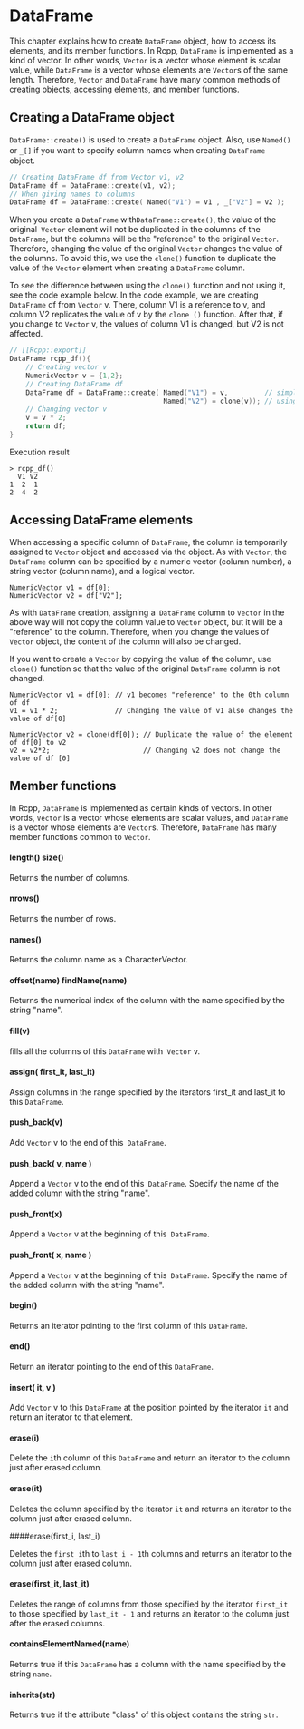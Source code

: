 # DataFrame

This chapter explains how to create `DataFrame` object, how to access its elements, and its member functions. In Rcpp, `DataFrame` is implemented as a kind of vector. In other words, `Vector` is a vector whose element is scalar value, while `DataFrame` is a vector whose elements are `Vector`s of the same length. Therefore, `Vector` and `DataFrame` have many common methods of creating objects, accessing elements, and member functions.

## Creating a DataFrame object

`DataFrame::create()` is used to create a `DataFrame` object. Also, use `Named()` or `_[]` if you want to specify column names when creating `DataFrame`　object.

```cpp
// Creating DataFrame df from Vector v1, v2
DataFrame df = DataFrame::create(v1, v2);
// When giving names to columns
DataFrame df = DataFrame::create( Named("V1") = v1 , _["V2"] = v2 );
```

When you create a `DataFrame` with` DataFrame::create() `, the value of the original` Vector` element will not be duplicated in the columns of the `DataFrame`, but the columns will be the "reference" to the original `Vector`. Therefore, changing the value of the original `Vector` changes the value of the columns. To avoid this, we use the `clone()` function to duplicate the value of the `Vector` element when creating a `DataFrame` column.

To see the difference between using the `clone()` function and not using it, see the code example below. In the code example, we are creating `DataFrame` df from `Vector` v. There, column V1 is a reference to v, and column V2 replicates the value of v by the `clone ()` function. After that, if you change to `Vector` v, the values of column V1 is changed, but V2 is not affected.

``` cpp
// [[Rcpp::export]]
DataFrame rcpp_df(){
    // Creating vector v
    NumericVector v = {1,2};
    // Creating DataFrame df
    DataFrame df = DataFrame::create( Named("V1") = v,         // simple assign
                                      Named("V2") = clone(v)); // using clone()
    // Changing vector v
    v = v * 2;
    return df;
}
```

Execution result

```
> rcpp_df()
  V1 V2
1  2  1
2  4  2
```




## Accessing DataFrame elements

When accessing a specific column of `DataFrame`, the column is temporarily assigned to `Vector` object and accessed via the object. As with `Vector`, the `DataFrame` column can be specified by a numeric vector (column number), a string vector (column name), and a logical vector.

```
NumericVector v1 = df[0];
NumericVector v2 = df["V2"];
```

As with `DataFrame` creation, assigning a` DataFrame` column to `Vector` in the above way will not copy the column  value to `Vector` object, but it will be a "reference" to the column. Therefore, when you change the values of `Vector` object, the content of the column will also be changed.

If you want to create a `Vector` by copying the value of the column, use `clone()` function so that the value of the original `DataFrame` column is not changed.

```
NumericVector v1 = df[0]; // v1 becomes "reference" to the 0th column of df
v1 = v1 * 2;              // Changing the value of v1 also changes the value of df[0]

NumericVector v2 = clone(df[0]); // Duplicate the value of the element of df[0] to v2
v2 = v2*2;                       // Changing v2 does not change the value of df [0]
```



## Member functions

In Rcpp, `DataFrame` is implemented as certain kinds of vectors. In other words, `Vector` is a vector whose elements are scalar values, and `DataFrame` is a vector whose elements are `Vector`s. Therefore, `DataFrame` has many member functions common to `Vector`.

#### length() size()

Returns the number of columns.


#### nrows()

Returns the number of rows.

#### names()

Returns the column name as a CharacterVector.

#### offset(name) findName(name)

Returns the numerical index of the column with the name specified by the string "name".

#### fill(v)

fills all the columns of this `DataFrame` with` Vector` v.

#### assign( first_it, last_it)

Assign columns in the range specified by the iterators first_it and last_it to this `DataFrame`.

#### push_back(v)

Add `Vector` v to the end of this` DataFrame`.

#### push_back( v, name )

Append a `Vector` v to the end of this` DataFrame`. Specify the name of the added column with the string "name".

#### push_front(x)

Append a `Vector` v at the beginning of this` DataFrame`.


#### push_front( x, name )

Append a `Vector` v at the beginning of this` DataFrame`. Specify the name of the added column with the string "name".

#### begin()

Returns an iterator pointing to the first column of this `DataFrame`.

#### end()

Return an iterator pointing to the end of this `DataFrame`.

#### insert( it, v )

Add `Vector` v to this `DataFrame` at the position pointed by the iterator `it` and return an iterator to that element.

#### erase(i)

Delete the `i`th column of this `DataFrame` and return an iterator to the column just after erased column.

#### erase(it)

Deletes the column specified by the iterator `it` and returns an iterator to the column just after erased column.

####erase(first_i, last_i)

Deletes the `first_i`th to `last_i - 1`th columns and returns an iterator to the column just after erased column.

#### erase(first_it, last_it)

Deletes the range of columns from those specified by the iterator `first_it` to those specified by `last_it - 1` and returns an iterator to the column just after the erased columns.

#### containsElementNamed(name)

Returns true if this `DataFrame` has a column with the name specified by the string `name`.

#### inherits(str)

Returns true if the attribute "class" of this object contains the string `str`.
